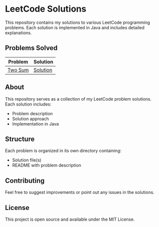 # LeetCode Solutions

This repository contains my solutions to various LeetCode programming problems. Each solution is implemented in Java and includes detailed explanations.

## Problems Solved

| Problem                                                                      | Solution                                                    |
| ---------------------------------------------------------------------------- | ----------------------------------------------------------- |
| <a href="https://leetcode.com/problems/two-sum/" target="_blank">Two Sum</a> | <a href="TwoSum/Solution.java" target="_blank">Solution</a> |

## About

This repository serves as a collection of my LeetCode problem solutions. Each solution includes:

- Problem description
- Solution approach
- Implementation in Java

## Structure

Each problem is organized in its own directory containing:

- Solution file(s)
- README with problem description

## Contributing

Feel free to suggest improvements or point out any issues in the solutions.

## License

This project is open source and available under the MIT License.
